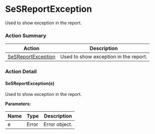 # SeSReportException

Used to show exception in the report.






<!-- ============================== property summary ========================== -->

	
<!-- ============================== action summary ========================== -->



### Action Summary

|  **Action** | **Description** | 
| ----------- | --------------- |
|	[SeSReportException](#SeSReportException) | Used to show exception in the report. |




<!-- ============================== property detail ========================== -->
	
	
<!-- ============================== action detail ========================== -->
	
### Action Detail
		
<a name="SeSReportException"></a>    
#### SeSReportException(e)

Used to show exception in the report.


**Parameters:**

|	**Name** | **Type** | **Description** |
| ---------- | -------- | --------------- |
| e | Error |	Error object. |





<a name="see.also.sesreportexception.sesreportexception"></a>

	

